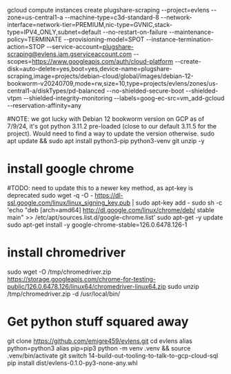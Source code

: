 gcloud compute instances create plugshare-scraping --project=evlens --zone=us-central1-a --machine-type=c3d-standard-8 --network-interface=network-tier=PREMIUM,nic-type=GVNIC,stack-type=IPV4_ONLY,subnet=default --no-restart-on-failure --maintenance-policy=TERMINATE --provisioning-model=SPOT --instance-termination-action=STOP --service-account=plugshare-scraping@evlens.iam.gserviceaccount.com --scopes=https://www.googleapis.com/auth/cloud-platform --create-disk=auto-delete=yes,boot=yes,device-name=plugshare-scraping,image=projects/debian-cloud/global/images/debian-12-bookworm-v20240709,mode=rw,size=10,type=projects/evlens/zones/us-central1-a/diskTypes/pd-balanced --no-shielded-secure-boot --shielded-vtpm --shielded-integrity-monitoring --labels=goog-ec-src=vm_add-gcloud --reservation-affinity=any

#NOTE: we got lucky with Debian 12 bookworm version on GCP as of 7/9/24, it's got python 3.11.2 pre-loaded (close to our default 3.11.5 for the project). Would need to find a way to update the version otherwise.
sudo apt update && sudo apt install python3-pip python3-venv git unzip -y

# install google chrome
#TODO: need to update this to a newer key method, as apt-key is deprecated
sudo wget -q -O - https://dl-ssl.google.com/linux/linux_signing_key.pub | sudo apt-key add -
sudo sh -c 'echo "deb [arch=amd64] http://dl.google.com/linux/chrome/deb/ stable main" >> /etc/apt/sources.list.d/google-chrome.list'
sudo apt-get -y update
sudo apt-get install -y google-chrome-stable=126.0.6478.126-1

# install chromedriver
sudo wget -O /tmp/chromedriver.zip https://storage.googleapis.com/chrome-for-testing-public/126.0.6478.126/linux64/chromedriver-linux64.zip
sudo unzip /tmp/chromedriver.zip -d /usr/local/bin/

# Get python stuff squared away
git clone https://github.com/emigre459/evlens.git
cd evlens
alias python=python3
alias pip=pip3
python -m venv .venv && source .venv/bin/activate
git switch 14-build-out-tooling-to-talk-to-gcp-cloud-sql
pip install dist/evlens-0.1.0-py3-none-any.whl